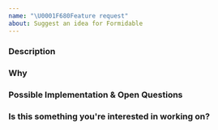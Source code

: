 ```yaml
---
name: "\U0001F680Feature request"
about: Suggest an idea for Formidable
---
```


<!-- This is adapted from github.com/imba/imba -->

### Description

<!-- Provide a detailed description of the change or addition you are proposing -->

### Why

<!-- Why is this change important to you? How would you use it? -->

<!-- How can it benefit other users? -->

### Possible Implementation & Open Questions

<!-- Not obligatory, but suggest an idea for implementing addition or change -->

<!-- What still needs to be discussed -->

### Is this something you're interested in working on?

<!-- Yes or no -->

